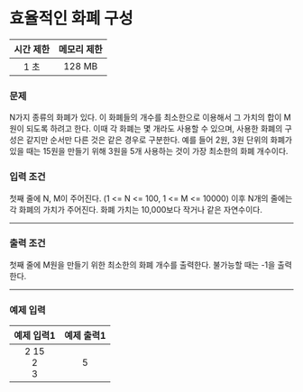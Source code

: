 # 효율적인 화폐 구성

<div align = center>

| 시간 제한 | 메모리 제한 |
| :-------: | :---------: |
|   1 초    |   128 MB    |

</div>

### 문제

N가지 종류의 화폐가 있다. 이 화폐들의 개수를 최소한으로 이용해서 그 가치의 합이 M원이 되도록 하려고 한다. 이때 각 화폐는 몇 개라도 사용할 수 있으며, 사용한 화폐의 구성은 같지만 순서만 다른 것은 같은 경우로 구분한다.
예를 들어 2원, 3원 단위의 화폐가 있을 때는 15원을 만들기 위해 3원을 5개 사용하는 것이 가장 최소한의 화폐 개수이다.

### 입력 조건

첫째 줄에 N, M이 주어진다. (1 <= N <= 100, 1 <= M <= 10000)
이후 N개의 줄에는 각 화폐의 가치가 주어진다. 화폐 가치는 10,000보다 작거나 같은 자연수이다.

---

### 출력 조건

첫째 줄에 M원을 만들기 위한 최소한의 화폐 개수를 출력한다.
불가능할 때는 -1을 출력한다.

---

### 예제 입력

|    예제 입력1    | 예제 출력1 |
| :--------------: | :--------: |
| 2 15<br/>2<br/>3 |     5      |
